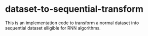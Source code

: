 # dataset-to-sequential-transform
This is an implementation code to transform a normal dataset into sequential dataset elligible for RNN algorithms.
